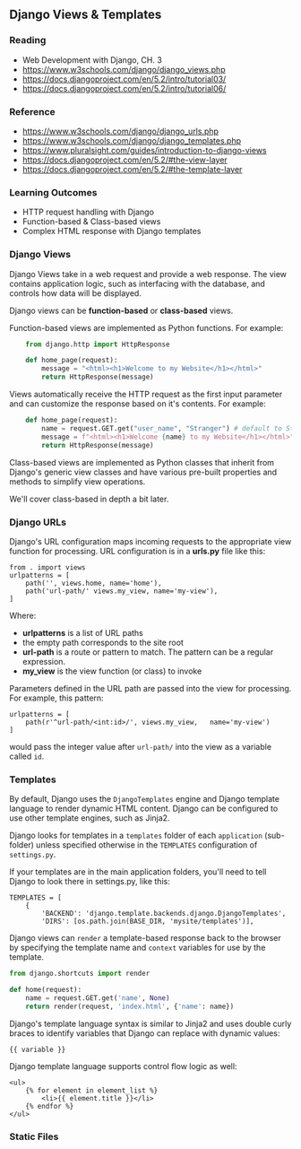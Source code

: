 ## Django Views & Templates

### Reading

- Web Development with Django, CH. 3
- https://www.w3schools.com/django/django_views.php
- https://docs.djangoproject.com/en/5.2/intro/tutorial03/
- https://docs.djangoproject.com/en/5.2/intro/tutorial06/

### Reference
- https://www.w3schools.com/django/django_urls.php
- https://www.w3schools.com/django/django_templates.php
- https://www.pluralsight.com/guides/introduction-to-django-views
- https://docs.djangoproject.com/en/5.2/#the-view-layer
- https://docs.djangoproject.com/en/5.2/#the-template-layer

### Learning Outcomes

- HTTP request handling with Django
- Function-based & Class-based views
- Complex HTML response with Django templates


### Django Views

Django Views take in a web request and provide a web response. The view contains application logic, such as interfacing with the database, and controls how data will be displayed.

Django views can be **function-based** or **class-based** views. 

Function-based views are implemented as Python functions. For example:
```python
    from django.http import HttpResponse

    def home_page(request):
        message = "<html><h1>Welcome to my Website</h1></html>"
        return HttpResponse(message)
```

Views automatically receive the HTTP request as the first input parameter and can customize the response based on it's contents. For example:

```python
    def home_page(request):
        name = request.GET.get("user_name", "Stranger") # default to Stranger if no user_name provided
        message = f"<html><h1>Welcome {name} to my Website</h1></html>"
        return HttpResponse(message)
```


Class-based views are implemented as Python classes that inherit from Django's generic view classes and have various pre-built properties and methods to simplify view operations.

We'll cover class-based in depth a bit later.


### Django URLs

Django's URL configuration maps incoming requests to the appropriate view function for processing. URL configuration is in a **urls.py** file like this:

    from . import views 
    urlpatterns = [
        path('', views.home, name='home'),
        path('url-path/' views.my_view, name='my-view'),
    ]

Where:
* **urlpatterns** is a list of URL paths
* the empty path corresponds to the site root
* **url-path** is a route or pattern to match. The pattern can be a regular expression.
* **my_view** is the view function (or class) to invoke

Parameters defined in the URL path are passed into the view for processing. For example, this pattern:

    urlpatterns = [
        path(r'^url-path/<int:id>/', views.my_view,   name='my-view')
    ]

would pass the integer value after `url-path/` into the view as a variable called `id`.

### Templates

By default, Django uses the `DjangoTemplates` engine and Django template language to render dynamic HTML content. Django can be configured to use other template engines, such as Jinja2.

Django looks for templates in a `templates` folder of each `application` (sub-folder) unless specified otherwise in the `TEMPLATES` configuration of `settings.py`. 

If your templates are in the main application folders, you'll need to tell Django to look there in settings.py, like this:

```commandline
TEMPLATES = [
    {
        'BACKEND': 'django.template.backends.django.DjangoTemplates',
        'DIRS': [os.path.join(BASE_DIR, 'mysite/templates')],
```


Django views can `render` a template-based response back to the browser by specifying the template name and `context` variables for use by the template.

```python
from django.shortcuts import render

def home(request):
    name = request.GET.get('name', None)
    return render(request, 'index.html', {'name': name})
```


Django's template language syntax is similar to Jinja2 and uses double curly braces to identify variables that Django can replace with dynamic values:

    {{ variable }}

Django template language supports control flow logic as well:

    <ul>
        {% for element in element_list %}
            <li>{{ element.title }}</li>
        {% endfor %}
    </ul>

### Static Files
